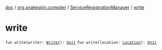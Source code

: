 [doc](../../index.md) / [org.snakeskin.compiler](../index.md) / [ServiceRegistrationManager](index.md) / [write](./write.md)

# write

`fun write(writer: `[`Writer`](http://docs.oracle.com/javase/6/docs/api/java/io/Writer.html)`): `[`Unit`](https://kotlinlang.org/api/latest/jvm/stdlib/kotlin/-unit/index.html)
`fun write(location: `[`Location`](http://docs.oracle.com/javase/6/docs/api/javax/tools/JavaFileManager/Location.html)`): `[`Unit`](https://kotlinlang.org/api/latest/jvm/stdlib/kotlin/-unit/index.html)